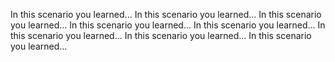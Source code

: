 In this scenario you learned...
In this scenario you learned...
In this scenario you learned...
In this scenario you learned...
In this scenario you learned...
In this scenario you learned...
In this scenario you learned...
In this scenario you learned...
